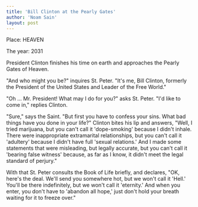 ```yaml
---
title: 'Bill Clinton at the Pearly Gates'
author: 'Noam Sain'
layout: post
---
```


Place: HEAVEN

The year: 2031

President Clinton finishes his time on earth and approaches the Pearly Gates of Heaven.

"And who might you be?" inquires St. Peter. "It's me, Bill Clinton, formerly the President of the United States and Leader of the Free World."

"Oh … Mr. President! What may I do for you?" asks St. Peter. "I'd like to come in," replies Clinton.

"Sure," says the Saint. "But first you have to confess your sins. What bad things have you done in your life?" Clinton bites his lip and answers, "Well, I tried marijuana, but you can't call it 'dope-smoking' because I didn't inhale. There were inappropriate extramarital relationships, but you can't call it 'adultery' because I didn't have full 'sexual relations.' And I made some statements that were misleading, but legally accurate, but you can't call it 'bearing false witness' because, as far as I know, it didn't meet the legal standard of perjury."

With that St. Peter consults the Book of Life briefly, and declares, "OK, here's the deal. We'll send you somewhere hot, but we won't call it 'Hell.' You'll be there indefinitely, but we won't call it 'eternity.' And when you enter, you don't have to 'abandon all hope,' just don't hold your breath waiting for it to freeze over."
